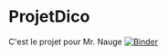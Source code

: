 # ProjetDico
C'est le projet pour Mr. Nauge
[![Binder](https://mybinder.org/badge_logo.svg)](https://mybinder.org/v2/gh/BaltiYoussef/ProjetDico/main?labpath=%2Fnotebook%2FYoussef_Balti_App.ipynb)
